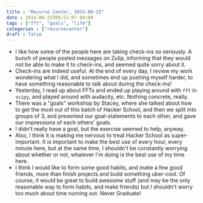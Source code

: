 ```yaml
---
title : "Recurse Center, 2014-06-25"
date : 2014-06-25T09:51:07-04:00
tags : ["fft", "goals", "life"]
categories : ["recursecenter"]
draft : false
---
```


-   I like how some of the people here are taking check-ins so seriously.  A
    bunch of people posted messages on Zulip, informing that they would not be
    able to make it to check-ins, and seemed quite sorry about it.
-   Check-ins are indeed useful.  At the end of every day, I review my work
    wondering what I did, and sometimes end up pushing myself harder, to have
    something reasonable to talk about during the check-ins!
-   Yesterday, I read up about FFTs and ended up playing around with `fft` in
    `scipy`, and played around with audacity, etc.  Nothing concrete, really.
-   There was a "goals" workshop by Stacey, where she talked about how to get the
    most out of this batch of Hacker School, and then we split into groups of 3,
    and presented our goal-statements to each other, and gave our impressions of
    each others' goals.
-   I didn't really have a goal, but the exercise seemed to help, anyway.
-   Also, I think it is making me nervous to treat Hacker School as
    super-important.  It is important to make the best use of every hour, every
    minute here, but at the same time, I shouldn't be constantly worrying about
    whether or not, whatever I'm doing is the best use of my time here.
-   I think I would like to form some good habits, and make a few good friends,
    more than finish projects and build something uber-cool.  Of course, it would
    be great to build awesome stuff (and may be the only reasonable way to form
    habits, and make friends) but I shouldn't worry too much about time running
    out. Never Graduate!
